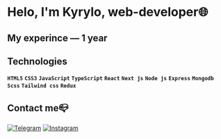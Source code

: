 # **Helo, I'm Kyrylo, web-developer🌐**

## My experince — 1 year <br />
## Technologies
 **`HTML5`** **`CSS3`** **`JavaScript`** **`TypeScript`** **`React`** **`Next js`** **`Node js`** **`Express`** **`Mongodb`** **`Scss`** **`Tailwind css`** **`Redux`**
## Contact me📪<br />
[![Telegram](https://img.shields.io/badge/-Telegram-090909?style=for-the-badge&logo=telegram&logoColor=27A0D9)](https://t.me/xenoniiii)
[![Instagram](https://img.shields.io/badge/-Instagram-090909?style=for-the-badge&logo=instagram&logoColor=B4068E)](https://www.instagram.com/xenoniiii/)

